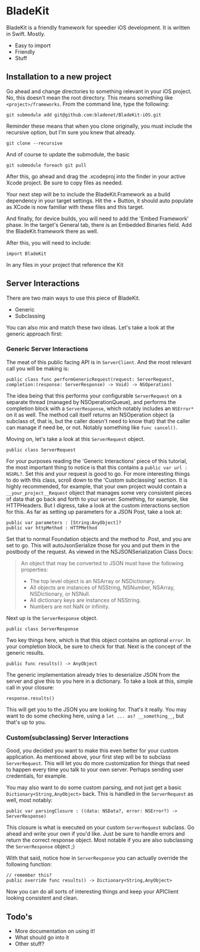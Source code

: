 # BladeKit

BladeKit is a friendly framework for speedier iOS development. It is written in Swift. Mostly.

- Easy to import
- Friendly
- Stuff

## Installation to a new project
Go ahead and change directories to something relevant in your iOS project. No, this doesn't mean the root directory. This means something like `<project>/frameworks`. From the command line, type the following:
```
git submodule add git@github.com:bladenet/BladeKit-iOS.git
```
Reminder these means that when you clone originally, you must include the recursive option, but I'm sure you knew that already.

```
git clone --recursive
```
And of course to update the submodule, the basic
```
git submodule foreach git pull
```
After this, go ahead and drag the <project>.xcodeproj into the finder in your active Xcode project. Be sure to copy files as needed.

Your next step will be to include the BladeKit.Framework as a build dependency in your target settings. Hit the + Button, it should auto populate as XCode is now familiar with these files and this target.

And finally, for device builds, you will need to add the 'Embed Framework' phase. In the target's General tab, there is an Embedded Binaries field. Add the BladeKit.framework there as well.

After this, you will need to include:
```
import BladeKit
```
In any files in your project that reference the Kit

## Server Interactions
There are two main ways to use this piece of BladeKit. 
- Generic
- Subclassing

You can also mix and match these two ideas. Let's take a look at the generic approach first:
### Generic Server Interactions
The meat of this public facing API is in `ServerClient`. And the most relevant call you will be making is:
```
public class func performGenericRequest(request: ServerRequest, completion:(response: ServerResponse) -> Void) -> NSOperation)
```
The idea being that this performs your configurable `ServerRequest` on a separate thread (managed by NSOperationQueue), and performs the completion block with a `ServerResponse`, which notably includes an `NSError*` on it as well. The method call itself returns an NSOperation object (a subclass of, that is, but the caller doesn't need to know that) that the caller can manage if need be, or not. Notably something like `func cancel()`. 

Moving on, let's take a look at this `ServerRequest` object.
```
public class ServerRequest
```
For your purposes reading the 'Generic Interactions' piece of this tutorial, the most important thing to notice is that this contains a `public var url : NSURL?`. Set this and your request is good to go. For more interesting things to do with this class, scroll down to the 'Custom subclassing' section. It is highly recommended, for example, that your own project would contain a `__your_project__Request` object that manages some very consistent pieces of data that go back and forth to your server. Something, for example, like HTTPHeaders. But I digress, take a look at the custom interactions section for this. As far as setting up parameters for a JSON Post, take a look at:
```
public var parameters : [String:AnyObject]?
public var httpMethod : HTTPMethod
```
Set that to normal Foundation objects and the method to .Post, and you are set to go. This will autoJsonSerialize those for you and put them in the postbody of the request. As viewed in the NSJSONSerialization Class Docs:

> An object that may be converted to JSON must have the following properties:
> - The top level object is an NSArray or NSDictionary.
> - All objects are instances of NSString, NSNumber, NSArray, NSDictionary, or NSNull.
> - All dictionary keys are instances of NSString.
> - Numbers are not NaN or infinity.

Next up is the `ServerResponse` object.
```
public class ServerResponse
```
Two key things here, which is that this object contains an optional `error`. In your completion block, be sure to check for that. Next is the concept of the generic results.
```
public func results() -> AnyObject
```
The generic implementation already tries to deserialize JSON from the server and give this to you here in a dictionary. To take a look at this, simple call in your closure: 
```
response.results()
```
This will get you to the JSON you are looking for. That's it really. You may want to do some checking here, using a `let ... as? __something__`, but that's up to you.

### Custom(subclassing) Server Interactions
Good, you decided you want to make this even better for your custom application. As mentioned above, your first step will be to subclass `ServerRequest`. This will let you do more customization for things that need to happen every time you talk to your own server. Perhaps sending user credentials, for example. 

You may also want to do some custom parsing, and not just get a basic `Dictionary<String,AnyObject>` back. This is handled in the `ServerRequest` as well, most notably:
```
public var parsingClosure : ((data: NSData?, error: NSError?) -> ServerResponse)
```
This closure is what is executed on your custom `ServerRequest` subclass. Go ahead and write your own if you'd like. Just be sure to handle errors and return the correct response object. Most notable if you are also subclassing the `ServerResponse` object ;)

With that said, notice how in `ServerResponse` you can actually override the following function:
```
// remember this?
public override func results() -> Dictionary<String,AnyObject>
```
Now you can do all sorts of interesting things and keep your APIClient looking consistent and clean.

## Todo's

- More documentation on using it!
- What should go into it
- Other stuff?


